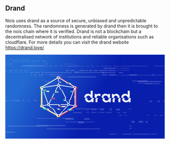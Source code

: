 ## Drand

Nois uses drand as a source of secure, unbiased and unpredictable randomness.
The randomness is generated by drand then it is brought to the nois chain where it is verified.
Drand is not a blockchain but a decentralised network of institutions and reliable organisations such as cloudflare.
For more details you can visit the drand website https://drand.love/

![Drand](img/drand-cover.jpeg)
